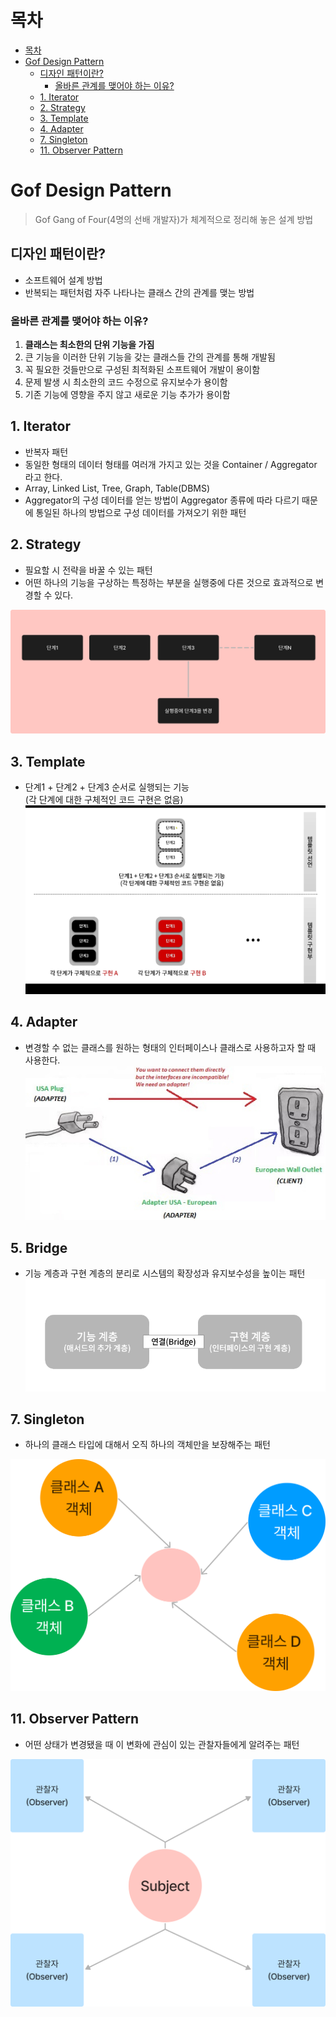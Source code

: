 <!-- TOC -->
# 목차
* [목차](#)
* [Gof Design Pattern](#gof-design-pattern)
  * [디자인 패턴이란?](#-)
    * [올바른 관계를 맺어야 하는 이유?](#----)
  * [1. Iterator](#1-iterator)
  * [2. Strategy](#2-strategy)
  * [3. Template](#3-template)
  * [4. Adapter](#4-adapter)
  * [7. Singleton](#7-singleton)
  * [11. Observer Pattern](#11-observer-pattern)
<!-- TOC -->

# Gof Design Pattern
> Gof
> Gang of Four(4명의 선배 개발자)가 체계적으로 정리해 놓은 설계 방법

## 디자인 패턴이란?
- 소프트웨어 설계 방법
- 반복되는 패턴처럼 자주 나타나는 클래스 간의 관계를 맺는 방법

### 올바른 관계를 맺어야 하는 이유?
1. **클래스는 최소한의 단위 기능을 가짐**
2. 큰 기능을 이러한 단위 기능을 갖는 클래스들 간의 관계를 통해 개발됨
3. 꼭 필요한 것들만으로 구성된 최적화된 소프트웨어 개발이 용이함
4. 문제 발생 시 최소한의 코드 수정으로 유지보수가 용이함
5. 기존 기능에 영향을 주지 않고 새로운 기능 추가가 용이함

## 1. Iterator
- 반복자 패턴
- 동일한 형태의 데이터 형태를 여러개 가지고 있는 것을 Container / Aggregator 라고 한다.
- Array, Linked List, Tree, Graph, Table(DBMS) 
- Aggregator의 구성 데이터를 얻는 방법이 Aggregator 종류에 따라 다르기 때문에 통일된 하나의 방법으로 구성 데이터를 가져오기 위한 패턴

## 2. Strategy
- 필요할 시 전략을 바꿀 수 있는 패턴
- 어떤 하나의 기능을 구상하는 특정하는 부분을 실행중에 다른 것으로 효과적으로 변경할 수 있다.

<img src="asset/20220907232759.png" width="600" style="text-align:center">

## 3. Template 
- 단계1 + 단계2 + 단계3 순서로 실행되는 기능
  <br> (각 단계에 대한 구체적인 코드 구현은 없음)
![img.png](asset/202211083223.png)

## 4. Adapter
- 변경할 수 없는 클래스를 원하는 형태의 인터페이스나 클래스로 사용하고자 할 때 사용한다.
  ![Adapter1.jpeg](asset/Adapter1.jpeg)

## 5. Bridge
- 기능 계층과 구현 계층의 분리로 시스템의 확장성과 유지보수성을 높이는 패턴
  ![bridge.png](asset/bridge.png)

## 7. Singleton
- 하나의 클래스 타입에 대해서 오직 하나의 객체만을 보장해주는 패턴
<img src="asset/img.png" width="600" style="text-align:center">

## 11. Observer Pattern
- 어떤 상태가 변경됐을 때 이 변화에 관심이 있는 관찰자들에게 알려주는 패턴
<img src="asset/20220910215143.png" width="600" style="text-align:center">

